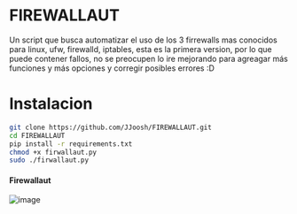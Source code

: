 # FIREWALLAUT
Un script que busca automatizar el uso de los 3 firrewalls mas conocidos para linux, ufw, firewalld, iptables, esta es la primera version, por lo que puede contener fallos, no se preocupen lo ire mejorando para agreagar más funciones y más opciones y corregir posibles errores :D

# Instalacion

```bash
git clone https://github.com/JJoosh/FIREWALLAUT.git
cd FIREWALLAUT
pip install -r requirements.txt
chmod +x firwallaut.py
sudo ./firwallaut.py 
```
#### Firewallaut
![image](https://github.com/JJoosh/FIREWALLAUT/assets/122099216/e815a0bf-2622-4862-a295-5b6ca2484040)

